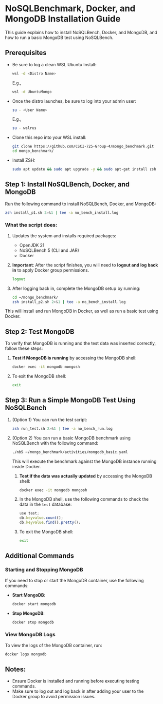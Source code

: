 # NoSQLBenchmark, Docker, and MongoDB Installation Guide

This guide explains how to install NoSQLBench, Docker, and MongoDB, and how to run a basic MongoDB test using NoSQLBench.

## Prerequisites
- Be sure to log a clean WSL Ubuntu Install: 
    ```bash
    wsl -d <Distro Name>
    ```
    E.g.,
    ```bash
    wsl -d UbuntuMongo
    ```

- Once the distro launches, be sure to log into your admin user: 
    ```bash
    su - <User Name>
    ```
    E.g.,
    ```bash
    su - walrus
    ```

- Clone this repo into your WSL install: 
    ```bash
    git clone https://github.com/CSCI-725-Group-4/mongo_benchmark.git
    cd mongo_benchmark/ 
    ```

- Install ZSH: 
    ```bash
    sudo apt update && sudo apt upgrade -y && sudo apt-get install zsh -y
    ```

## Step 1: Install NoSQLBench, Docker, and MongoDB
Run the following command to install NoSQLBench, Docker, and MongoDB:

```bash
zsh install_p1.sh 2>&1 | tee -a no_bench_install.log
```

### What the script does:
1. Updates the system and installs required packages:
   - OpenJDK 21
   - NoSQLBench 5 (CLI and JAR)
   - Docker

2. **Important**: After the script finishes, you will need to **logout and log back in** to apply Docker group permissions.
    ```bash
    logout
    ```

3. After logging back in, complete the MongoDB setup by running:
    ```bash
    cd ~/mongo_benchmark/
    zsh install_p2.sh 2>&1 | tee -a no_bench_install.log
    ```

This will install and run MongoDB in Docker, as well as run a basic test using Docker.

## Step 2: Test MongoDB

To verify that MongoDB is running and the test data was inserted correctly, follow these steps:

1. **Test if MongoDB is running** by accessing the MongoDB shell:
    ```bash
    docker exec -it mongodb mongosh
    ```

2. To exit the MongoDB shell:
    ```bash
    exit
    ```

## Step 3: Run a Simple MongoDB Test Using NoSQLBench

1. (Option 1) You can run the test script:
    ```bash
    zsh run_test.sh 2>&1 | tee -a no_bench_run.log
    ```

2. (Option 2) You can run a basic MongoDB benchmark using NoSQLBench with the following command:
    ```bash
    ./nb5 ~/mongo_benchmark/activities/mongodb_basic.yaml
    ```

    This will execute the benchmark against the MongoDB instance running inside Docker.

    1. **Test if the data was actually updated** by accessing the MongoDB shell:
        ```bash
        docker exec -it mongodb mongosh
        ```

    2. In the MongoDB shell, use the following commands to check the data in the `test` database:
        ```javascript
        use test;
        db.keyvalue.count();
        db.keyvalue.find().pretty();
        ```

    3. To exit the MongoDB shell:
        ```bash
        exit
        ```

## Additional Commands

### Starting and Stopping MongoDB
If you need to stop or start the MongoDB container, use the following commands:

- **Start MongoDB**:
    ```bash
    docker start mongodb
    ```

- **Stop MongoDB**:
    ```bash
    docker stop mongodb
    ```

### View MongoDB Logs
To view the logs of the MongoDB container, run:

```bash
docker logs mongodb
```

## Notes:
- Ensure Docker is installed and running before executing testing commands.
- Make sure to log out and log back in after adding your user to the Docker group to avoid permission issues.
